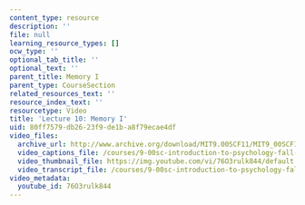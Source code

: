 ```yaml
---
content_type: resource
description: ''
file: null
learning_resource_types: []
ocw_type: ''
optional_tab_title: ''
optional_text: ''
parent_title: Memory I
parent_type: CourseSection
related_resources_text: ''
resource_index_text: ''
resourcetype: Video
title: 'Lecture 10: Memory I'
uid: 80ff7579-db26-23f9-de1b-a8f79ecae4df
video_files:
  archive_url: http://www.archive.org/download/MIT9.00SCF11/MIT9_00SCF11_lec10_300k.mp4
  video_captions_file: /courses/9-00sc-introduction-to-psychology-fall-2011/c3e7e8089d3c5bee904f2d90703cd669_76O3rulk844.vtt
  video_thumbnail_file: https://img.youtube.com/vi/76O3rulk844/default.jpg
  video_transcript_file: /courses/9-00sc-introduction-to-psychology-fall-2011/a03f3a97a836d6f99f8a02d85ad2a9cb_76O3rulk844.pdf
video_metadata:
  youtube_id: 76O3rulk844
---
```

